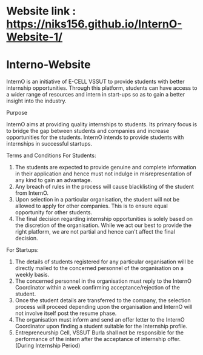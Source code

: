 # Website link : https://niks156.github.io/InternO-Website-1/
# Interno-Website
InternO is an initiative of E-CELL VSSUT to provide students with better internship opportunities. Through this platform, students can have access to a wider range of resources and intern in start-ups so as to gain a better insight into the industry.

Purpose

InternO aims at providing quality internships to students. Its primary focus is to bridge the gap between students and companies and increase opportunities for the students. InternO intends to provide students with internships in successful startups.

Terms and Conditions
For Students:

1. The students are expected to provide genuine and complete information in their application and hence must not indulge in misrepresentation of any kind to gain an advantage.
2. Any breach of rules in the process will cause blacklisting of the student from InternO.
3. Upon selection in a particular organisation, the student will not be allowed to apply for other companies. This is to ensure equal opportunity for other students.
4. The final decision regarding internship opportunities is solely based on the discretion of the organisation. While we act our best to provide the right platform, we are not partial and hence can't affect the final decision.

For Startups:

1. The details of students registered for any particular organisation will be directly mailed to the concerned personnel of the organisation on a weekly basis.
2. The concerned personnel in the organisation must reply to the InternO Coordinator within a week confirming acceptance/rejection of the student.
3. Once the student details are transferred to the company, the selection process will proceed depending upon the organisation and InternO will not involve itself post the resume phase.
4. The organisation must inform and send an offer letter to the InternO Coordinator upon finding a student suitable for the Internship profile.
5. Entrepreneurship Cell, VSSUT Burla shall not be responsible for the performance of the intern after the acceptance of internship offer. (During Internship Period)
